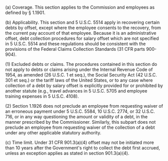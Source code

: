 (a) Coverage. This section applies to the Commission and employees as defined by § 1.1901.

(b) Applicability. This section and 5 U.S.C. 5514 apply in recovering certain debts by offset, except where the employee consents to the recovery, from the current pay account of that employee. Because it is an administrative offset, debt collection procedures for salary offset which are not specified in 5 U.S.C. 5514 and these regulations should be consistent with the provisions of the Federal Claims Collection Standards (31 CFR parts 900-904).

(1) Excluded debts or claims. The procedures contained in this section do not apply to debts or claims arising under the Internal Revenue Code of 1954, as amended (26 U.S.C. 1 et seq.), the Social Security Act (42 U.S.C. 301 et seq.) or the tariff laws of the United States, or to any case where collection of a debt by salary offset is explicitly provided for or prohibited by another statute (e.g., travel advances in 5 U.S.C. 5705 and employee training expenses in 5 U.S.C. 4108).

(2) Section 1.1926 does not preclude an employee from requesting waiver of an erroneous payment under 5 U.S.C. 5584, 10 U.S.C. 2774, or 32 U.S.C. 716, or in any way questioning the amount or validity of a debt, in the manner prescribed by the Commissioner. Similarly, this subpart does not preclude an employee from requesting waiver of the collection of a debt under any other applicable statutory authority.

(c) Time limit. Under 31 CFR 901.3(a)(4) offset may not be initiated more than 10 years after the Government's right to collect the debt first accrued, unless an exception applies as stated in section 901.3(a)(4).

